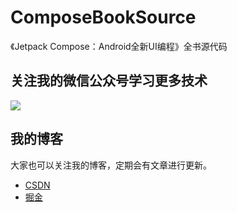 # ComposeBookSource
《Jetpack Compose：Android全新UI编程》全书源代码


## 关注我的微信公众号学习更多技术

<img src="https://img-blog.csdnimg.cn/20200102112614860.jpg?x-oss-process=image/watermark,type_ZmFuZ3poZW5naGVpdGk,shadow_10,text_aHR0cHM6Ly9ibG9nLmNzZG4ubmV0L2hhb2ppYWdvdQ==,size_16,color_FFFFFF,t_70">

## 我的博客

大家也可以关注我的博客，定期会有文章进行更新。

- [CSDN](https://zhujiang.blog.csdn.net/)
- [掘金](https://juejin.cn/user/3913917127985240/posts)
